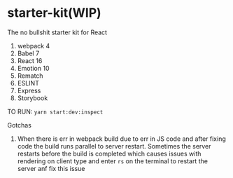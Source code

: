 # starter-kit(WIP)

The no bullshit starter kit for React

1. webpack 4
2. Babel 7
3. React 16
4. Emotion 10
5. Rematch
6. ESLINT
7. Express
8. Storybook

TO RUN: `yarn start:dev:inspect`

Gotchas

1. When there is err in webpack build due to err in JS code and after fixing code the build runs parallel to server restart. Sometimes the server restarts before the build is completed which causes issues with rendering on client
   type and enter `rs` on the terminal to restart the server anf fix this issue
